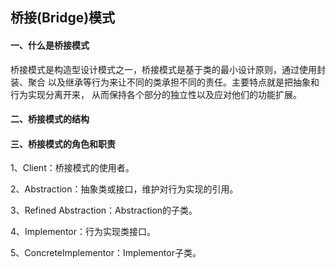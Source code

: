## 桥接(Bridge)模式

#### 一、什么是桥接模式

桥接模式是构造型设计模式之一，桥接模式是基于类的最小设计原则，通过使用封装、聚合
以及继承等行为来让不同的类承担不同的责任。主要特点就是把抽象和行为实现分离开来，
从而保持各个部分的独立性以及应对他们的功能扩展。

#### 二、桥接模式的结构

#### 三、桥接模式的角色和职责

1、Client：桥接模式的使用者。

2、Abstraction：抽象类或接口，维护对行为实现的引用。

3、Refined Abstraction：Abstraction的子类。

4、Implementor：行为实现类接口。

5、ConcreteImplementor：Implementor子类。
